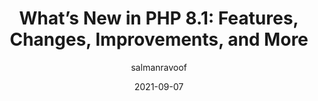 ---
author: salmanravoof
date: 2021-09-07
permalink: false
publisher: kinsta
tags:
  - php
target_url: https://kinsta.com/blog/php-8-1/
title: "What’s New in PHP 8.1: Features, Changes, Improvements, and More"
---